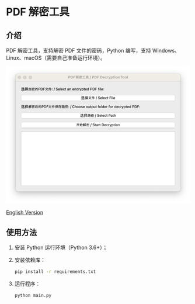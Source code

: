 # PDF 解密工具

## 介绍

PDF 解密工具，支持解密 PDF 文件的密码，Python 编写，支持 Windows、Linux、macOS（需要自己准备运行环境）。

![软件界面预览](./.pics/preview.png)

[English Version](README.md)

## 使用方法

1. 安装 Python 运行环境（Python 3.6+）；

2. 安装依赖库：

   ```bash
   pip install -r requirements.txt
   ```

3. 运行程序：

   ```bash
   python main.py
   ```
